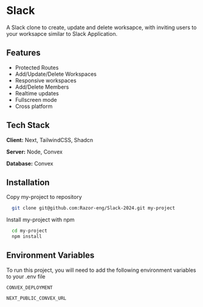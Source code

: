 
# Slack
A Slack clone to create, update and delete worksapce, with inviting users to your worksapce similar to Slack Application.
## Features

- Protected Routes
- Add/Update/Delete Workspaces
- Responsive workspaces
- Add/Delete Members
- Realtime updates
- Fullscreen mode
- Cross platform


## Tech Stack

**Client:** Next, TailwindCSS, Shadcn

**Server:** Node, Convex

**Database:** Convex



## Installation

Copy my-project to repository

```bash
  git clone git@github.com:Razor-eng/Slack-2024.git my-project
```

Install my-project with npm

```bash
  cd my-project
  npm install
```
    
## Environment Variables

To run this project, you will need to add the following environment variables to your .env file

`CONVEX_DEPLOYMENT`

`NEXT_PUBLIC_CONVEX_URL`

